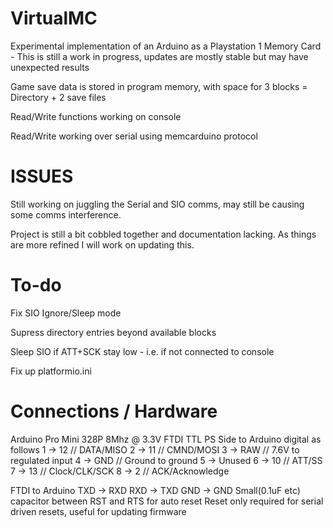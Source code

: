 # VirtualMC
  Experimental implementation of an Arduino as a Playstation 1 Memory Card - This is still a work in progress, updates are mostly stable but may have unexpected results
  
  Game save data is stored in program memory, with space for 3 blocks = Directory + 2 save files
  
  Read/Write functions working on console

  Read/Write working over serial using memcarduino protocol

# ISSUES
  Still working on juggling the Serial and SIO comms, may still be causing some comms interference.
  
  Project is still a bit cobbled together and documentation lacking. As things are more refined I will work on updating this.

# To-do
  Fix SIO Ignore/Sleep mode

  Supress directory entries beyond available blocks
   
  Sleep SIO if ATT+SCK stay low - i.e. if not connected to console
  
  Fix up platformio.ini

# Connections / Hardware
Arduino Pro Mini 328P 8Mhz @ 3.3V
FTDI TTL
PS Side to Arduino digital as follows
1 -> 12   // DATA/MISO
2 -> 11   // CMND/MOSI
3 -> RAW  // 7.6V to regulated input
4 -> GND  // Ground to ground
5 -> Unused
6 -> 10   // ATT/SS
7 -> 13   // Clock/CLK/SCK
8 -> 2    // ACK/Acknowledge

FTDI to Arduino
TXD -> RXD
RXD -> TXD
GND -> GND
Small(0.1uF etc) capacitor between RST and RTS for auto reset
Reset only required for serial driven resets, useful for updating firmware

